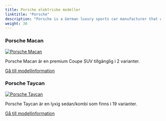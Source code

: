 ```yaml
---
title: Porsche elektriske modeller
linktitle: "Porsche"
description: "Porsche is a German luxury sports car manufacturer that was founded in 1931 by Ferdinand Porsche. The company has a long history of producing high-performance sports cars that are known for their engineering excellence, innovative design, and motorsports success."
weight: 30
---
```

<!-- markdownlint-disable MD033 -->
<!-- markdownlint-disable MD010 -->


<div class="container p-3 mb-4 bg-body-tertiary rounded border">
<h3> Porsche Macan</h3>
	<div class="row">
		<div class="col col-12 col-md-6">
			<a href="macan"><img src="https://media.evkx.net/multimedia/models/porsche/macan/macan_turbo/main_1_st.jpg" class="img-fluid" alt="Porsche Macan" ></a>
		</div>
		<div class="col col-12 col-md-6">
<p>
Porsche Macan är en premium Coupe SUV tillgänglig i 2 varianter.
</p>
	<a href="macan/" class="btn btn-outline-primary" role="button">Gå till modellinformation</a>
		</div>
	</div>
</div>
<div class="container p-3 mb-4 bg-body-tertiary rounded border">
<h3> Porsche Taycan</h3>
	<div class="row">
		<div class="col col-12 col-md-6">
			<a href="taycan"><img src="https://media.evkx.net/multimedia/models/porsche/taycan/taycan/main_1_st.jpg" class="img-fluid" alt="Porsche Taycan" ></a>
		</div>
		<div class="col col-12 col-md-6">
<p>
Porsche Taycan är en lyxig sedan/kombi som finns i 19 varianter.
</p>
	<a href="taycan/" class="btn btn-outline-primary" role="button">Gå till modellinformation</a>
		</div>
	</div>
</div>
